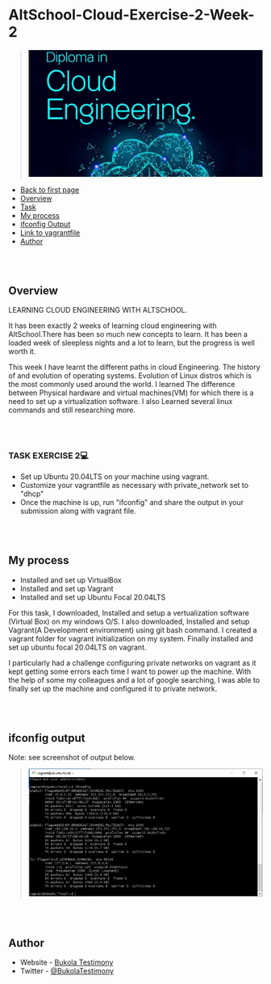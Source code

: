   # AltSchool-Cloud-Exercise-2-Week-2

> ![AltSchool Cloud Exercices](../cloud3.JPG) 

- [Back to first page](../README.md)
- [Overview](#overview) 
- [Task](#task-exercise-2💻) 
- [My process](#my-process)
- [ifconfig Output](#ifconfig-output) 
- [Link to vagrantfile](https://github.com/Bukola-Testimony/AltSchool-Cloud-Exercices/blob/main/Exercise-2/Vagrantfile) 
- [Author](#author)

<br>
<br>

## Overview
LEARNING CLOUD ENGINEERING WITH ALTSCHOOL.
<p>
It has been exactly 2 weeks of learning cloud engineering with AltSchool.There has been so much new concepts to learn. It has been a loaded week of sleepless nights and a lot to learn, but the progress is well worth it.  
</p>

<p>
This week I have learnt the different paths in cloud Engineering.
The history of and evolution of operating systems.
Evolution of Linux distros which is the most commonly used around the world.
I learned The difference between Physical hardware and virtual machines(VM) for which there is a need to set up a virtualization software.  
I also Learned several linux commands and still researching more.
</p>

<br>
<br>


### TASK  EXERCISE 2💻

- Set up Ubuntu 20.04LTS on your machine using vagrant. 
- Customize your vagrantfile as necessary with private_network set to "dhcp"
- Once the machine is up, run "ifconfig" and share the output in your submission along with vagrant file. 


<br>
<br>


## My process
- Installed and set up VirtualBox
- Installed and set up Vagrant
- Installed and set up Ubuntu Focal 20.04LTS
<p>
For this task, I downloaded, Installed and setup a vertualization software (Virtual Box) on my windows O/S.
I also downloaded, Installed and setup Vagrant(A Development environment) using git bash command. I created a vagrant folder for vagrant initialization on my system. 
Finally installed and set up ubuntu focal 20.04LTS on vagrant. 
</p>
<p>
I particularly had a challenge configuring private networks on vagrant as it kept getting some errors each time I want to power up the machine. With the help of some my colleagues and a lot of google searching, I was able to finally set up the machine and configured it to private network. 
</p>

<br>
<br>

## ifconfig output 
Note: see screenshot of output below.
<br/>

> ![AltSchool Cloud Exercices](../Exercise-2/images/Vagrant-ifconfig.JPG)




<br>
<br>

## Author

- Website - [Bukola Testimony](https://bukola-testimony.github.io/My-Portfolio-website/)
- Twitter - [@BukolaTestimony](https://twitter.com/BukolaTestimony)
